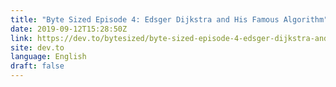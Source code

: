 ```yaml
---
title: "Byte Sized Episode 4: Edsger Dijkstra and His Famous Algorithm"
date: 2019-09-12T15:28:50Z
link: https://dev.to/bytesized/byte-sized-episode-4-edsger-dijkstra-and-his-famous-algorithm-ho4?utm_medium=RSS&utm_source=news.12bit.vn
site: dev.to
language: English
draft: false
---
```

